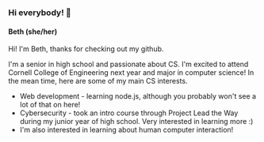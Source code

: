 ### Hi everybody! 👋
#### Beth (she/her)

Hi! I'm Beth, thanks for checking out my github.

I'm a senior in high school and passionate about CS. I'm excited to attend Cornell College of Engineering next year and major in computer science! In the mean time, here are some of my main CS interests.

* Web development - learning node.js, although you probably won't see a lot of that on here!
* Cybersecurity - took an intro course through Project Lead the Way during my junior year of high school. Very interested in learning more :)
* I'm also interested in learning about human computer interaction!
